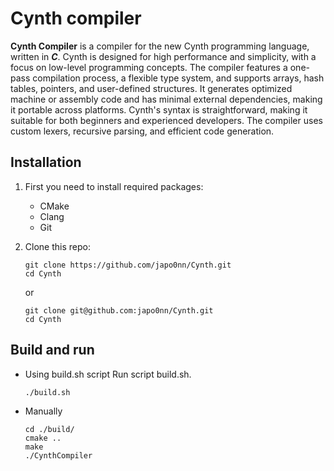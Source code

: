 # Cynth compiler

**Cynth Compiler** is a compiler for the new Cynth programming language, written in ***C***. Cynth is designed for high performance and simplicity, with a focus on low-level programming concepts. The compiler features a one-pass compilation process, a flexible type system, and supports arrays, hash tables, pointers, and user-defined structures. It generates optimized machine or assembly code and has minimal external dependencies, making it portable across platforms. Cynth's syntax is straightforward, making it suitable for both beginners and experienced developers. The compiler uses custom lexers, recursive parsing, and efficient code generation.

## Installation

1. First you need to install required packages:
    - CMake
    - Clang
    - Git

2. Clone this repo:
    ```
    git clone https://github.com/japo0nn/Cynth.git
    cd Cynth
    ```
    or 
    ```
    git clone git@github.com:japo0nn/Cynth.git
    cd Cynth
    ```


## Build and run

- Using build.sh script
    Run script build.sh.
    ```
    ./build.sh
    ```

- Manually
    ```
    cd ./build/
    cmake ..
    make
    ./CynthCompiler
    ```
